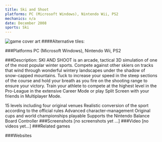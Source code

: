 ```yaml
---
title: Ski and Shoot
platforms: PC (Microsoft Windows), Nintendo Wii, PS2
mechanics: n/a
date: December 2008
sports: Ski
---
```

![game cover art](//images.igdb.com/igdb/image/upload/t_cover_big/nwd4vygioaufl2hswufr.jpg "Logo Title Text 1")
####Alternative tiles:

###Platforms
PC (Microsoft Windows), Nintendo Wii, PS2

###Description:
SKI AND SHOOT is an arcade, tactical 3D simulation of one of the most popular winter sports. Compete against other skiers on tracks that wind through wonderful wintery landscapes under the shadow of snow-capped mountains. Tuck to increase your speed in the steep sections of the course and hold your breath as you fire on the shooting range to ensure your victory. Train your athlete to compete at the highest level in the Pro-League in the extensive Career Mode or play Split Screen with your friends in Multiplayer Mode. 
 
15 levels including four original venues 
Realistic conversion of the sport according to the official rules 
Advanced character-management 
Original cups and world championships playable 
Supports the Nintendo Balance Board Controller
###Screenshots
[no screenshots yet ...]
###Video
[no videos yet...]
###Related games

###Websites


